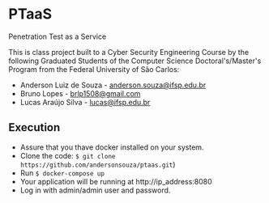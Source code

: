 # PTaaS
Penetration Test as a Service

This is class project built to a Cyber Security Engineering Course by the following Graduated Students of the Computer Science Doctoral's/Master's Program from the Federal University of São Carlos:

- Anderson Luiz de Souza - anderson.souza@ifsp.edu.br
- Bruno Lopes - brlp1508@gmail.com
- Lucas Araújo Silva - lucas@ifsp.edu.br

## Execution

- Assure that you thave docker installed on your system.
- Clone the code: `$ git clone https://github.com/andersonsouza/ptaas.git`)
- Run `$ docker-compose up`
- Your application will be running at http://ip_address:8080
- Log in with admin/admin user and password.

